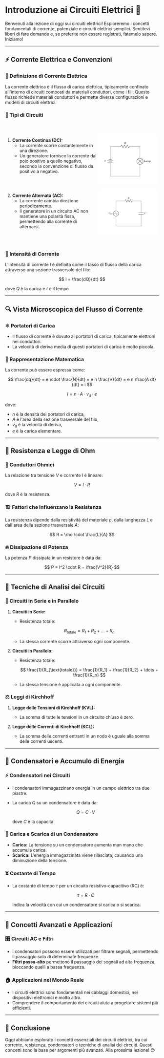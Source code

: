 # Introduzione ai Circuiti Elettrici 🚀

Benvenuti alla lezione di oggi sui circuiti elettrici! Esploreremo i concetti fondamentali di corrente, potenziale e circuiti elettrici semplici. Sentitevi liberi di fare domande e, se preferite non essere registrati, fatemelo sapere. Iniziamo!

---

## ⚡ Corrente Elettrica e Convenzioni

### 📌 Definizione di Corrente Elettrica
La corrente elettrica è il flusso di carica elettrica, tipicamente confinato all'interno di circuiti composti da materiali conduttori, come i fili. Questo flusso richiede materiali conduttori e permette diverse configurazioni e modelli di circuiti elettrici.

### 🔄 Tipi di Circuiti
<br>
<br>
<img align="right" width="200" src="DC.png" alt="Descrizione">
<p> 
   
1. **Corrente Continua (DC):**  
   - La corrente scorre costantemente in una direzione.  
   - Un generatore fornisce la corrente dal polo positivo a quello negativo, secondo la convenzione di flusso da positivo a negativo.  
</p>
<br>
<br>
<img align="right" width="200" src="AC.png" alt="Descrizione">
<p> 
   
2. **Corrente Alternata (AC):**  
   - La corrente cambia direzione periodicamente.  
   - Il generatore in un circuito AC non mantiene una polarità fissa, permettendo alla corrente di alternarsi.  

</p>
<br><br>

### 📏 Intensità di Corrente
L’intensità di corrente $I$ è definita come il tasso di flusso della carica attraverso una sezione trasversale del filo:

$$
I = \frac{dQ}{dt}
$$

dove $Q$ è la carica e $t$ è il tempo.

---

## 🔍 Vista Microscopica del Flusso di Corrente

### ⚛️ Portatori di Carica
- Il flusso di corrente è dovuto ai portatori di carica, tipicamente elettroni nei conduttori.
- La velocità di deriva media di questi portatori di carica è molto piccola.

### 🧮 Rappresentazione Matematica
La corrente può essere espressa come:

$$
\frac{dq}{dt} = e \cdot \frac{N}{dt} = e n \frac{V}{dt} = e n \frac{A dt}{dt} = i
$$

$$
I = n \cdot A \cdot v_d \cdot e
$$

dove:
- $n$ è la densità dei portatori di carica,
- $A$ è l'area della sezione trasversale del filo,
- $v_d$ è la velocità di deriva,
- $e$ è la carica elementare.

---

## 🔌 Resistenza e Legge di Ohm

### 📏 Conduttori Ohmici
La relazione tra tensione $V$ e corrente $I$ è lineare:

$$
V = I \cdot R
$$

dove $R$ è la resistenza.

### 🏗️ Fattori che Influenzano la Resistenza
La resistenza dipende dalla resistività del materiale $\rho$, dalla lunghezza $L$ e dall'area della sezione trasversale $A$:

$$
R = \rho \cdot \frac{L}{A}
$$

### 🔥 Dissipazione di Potenza
La potenza $P$ dissipata in un resistore è data da:

$$
P = I^2 \cdot R = \frac{V^2}{R}
$$

---

## 🔄 Tecniche di Analisi dei Circuiti

### 🔗 Circuiti in Serie e in Parallelo
1. **Circuiti in Serie:**  
   - Resistenza totale:

     $$
     R_{\text{totale}} = R_1 + R_2 + \dots + R_n
     $$

   - La stessa corrente scorre attraverso ogni componente.

2. **Circuiti in Parallelo:**  
   - Resistenza totale:

     $$
     \frac{1}{R_{\text{totale}}} = \frac{1}{R_1} + \frac{1}{R_2} + \dots + \frac{1}{R_n}
     $$

   - La stessa tensione è applicata a ogni componente.

### ⚖️ Leggi di Kirchhoff
1. **Legge delle Tensioni di Kirchhoff (KVL):**  
   - La somma di tutte le tensioni in un circuito chiuso è zero.

2. **Legge delle Correnti di Kirchhoff (KCL):**  
   - La somma delle correnti entranti in un nodo è uguale alla somma delle correnti uscenti.

---

## 🔋 Condensatori e Accumulo di Energia

### ⚡ Condensatori nei Circuiti
- I condensatori immagazzinano energia in un campo elettrico tra due piastre.
- La carica $Q$ su un condensatore è data da:

  $$
  Q = C \cdot V
  $$

  dove $C$ è la capacità.

### 🔄 Carica e Scarica di un Condensatore
- **Carica:** La tensione su un condensatore aumenta man mano che accumula carica.
- **Scarica:** L’energia immagazzinata viene rilasciata, causando una diminuzione della tensione.

### ⏳ Costante di Tempo
- La costante di tempo $\tau$ per un circuito resistivo-capacitivo (RC) è:

  $$
  \tau = R \cdot C
  $$

  Indica la velocità con cui un condensatore si carica o si scarica.

---

## 🌟 Concetti Avanzati e Applicazioni

### 🎛️ Circuiti AC e Filtri
- I condensatori possono essere utilizzati per filtrare segnali, permettendo il passaggio solo di determinate frequenze.
- **Filtri passa-alto** permettono il passaggio dei segnali ad alta frequenza, bloccando quelli a bassa frequenza.

### 🏠 Applicazioni nel Mondo Reale
- I circuiti elettrici sono fondamentali nei cablaggi domestici, nei dispositivi elettronici e molto altro.
- Comprendere il comportamento dei circuiti aiuta a progettare sistemi più efficienti.

---

## 🎯 Conclusione

Oggi abbiamo esplorato i concetti essenziali dei circuiti elettrici, tra cui corrente, resistenza, condensatori e tecniche di analisi dei circuiti. Questi concetti sono la base per argomenti più avanzati. Alla prossima lezione! 😊
